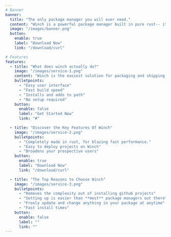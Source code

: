 ```yaml
---
# Banner
banner:
  title: "The only package manager you will ever need."
  content: "Winch is a powerful package manager built in pure rust-- it uses buildsteps to compile and install complex dependencies."
  image: "/images/banner.png"
  button:
    enable: true
    label: "Download Now"
    link: "/download/curl"

# Features
features:
  - title: "What does winch actually do?"
    image: "/images/service-1.png"
    content: "Winch is the easiest solution for packaging and shipping your project. We handle all the hardwork and make it easier for the users installing."
    bulletpoints:
      - "Easy user interface"
      - "Fast build speed"
      - "Installs and adds to path"
      - "No setup required"
    button:
      enable: false
      label: "Get Started Now"
      link: "#"

  - title: "Discover the Key Features Of Winch"
    image: "/images/service-2.png"
    bulletpoints:
      - "Completely made in rust, for blazing fast performance."
      - "Easy to deploy projects on Winch"
      - "Broadens your prospective users"
    button:
      enable: true
      label: "Download Now"
      link: "/download/curl"

  - title: "The Top Reasons to Choose Winch"
    image: "/images/service-3.png"
    bulletpoints:
      - "Removes the complexity out of installing github projects"
      - "Setting up is easier than **most** package managers out there"
      - "Freely update and change anything in your package at anytime"
      - "Fast install times"
    button:
      enable: false
      label: ""
      link: ""
---
```

